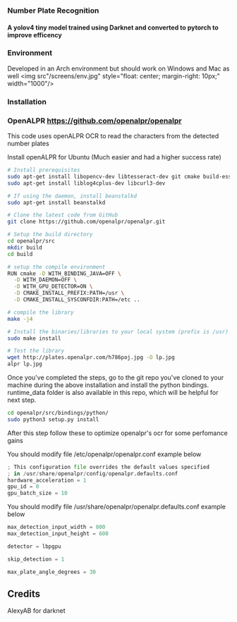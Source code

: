 ### Number Plate Recognition

#### A yolov4 tiny model trained using Darknet and converted to pytorch to improve efficency
 
### Environment

Developed in an Arch environment but should work on Windows and Mac as well
<img src"/screens/env.jpg" style="float: center; margin-right: 10px;" width="1000"/>

### Installation


### OpenALPR https://github.com/openalpr/openalpr

This code uses openALPR OCR to read the characters from the detected number plates

Install openALPR for Ubuntu (Much easier and had a higher success rate)

```bash
# Install prerequisites
sudo apt-get install libopencv-dev libtesseract-dev git cmake build-essential libleptonica-dev
sudo apt-get install liblog4cplus-dev libcurl3-dev

# If using the daemon, install beanstalkd
sudo apt-get install beanstalkd

# Clone the latest code from GitHub
git clone https://github.com/openalpr/openalpr.git

# Setup the build directory
cd openalpr/src
mkdir build
cd build

# setup the compile environment
RUN cmake -D WITH_BINDING_JAVA=OFF \
  -D WITH_DAEMON=OFF \
  -D WITH_GPU_DETECTOR=ON \
  -D CMAKE_INSTALL_PREFIX:PATH=/usr \
  -D CMAKE_INSTALL_SYSCONFDIR:PATH=/etc ..

# compile the library
make -j4

# Install the binaries/libraries to your local system (prefix is /usr)
sudo make install

# Test the library
wget http://plates.openalpr.com/h786poj.jpg -O lp.jpg
alpr lp.jpg
```
Once you've completed the steps, go to the git repo you've cloned to your machine during the above installation and install the python bindings. runtime_data folder is also available in this repo, which will be helpful for next step.

```bash
cd openalpr/src/bindings/python/
sudo python3 setup.py install
```
After this step follow these to optimize openalpr's ocr for some perfomance gains

You should modify file /etc/openalpr/openalpr.conf example below
```python
; This configuration file overrides the default values specified 
; in /usr/share/openalpr/config/openalpr.defaults.conf
hardware_acceleration = 1
gpu_id = 0
gpu_batch_size = 10
```
You should modify file /usr/share/openalpr/openalpr.defaults.conf example below
```python
max_detection_input_width = 800
max_detection_input_height = 600

detector = lbpgpu

skip_detection = 1

max_plate_angle_degrees = 30
```

## Credits

AlexyAB for darknet

